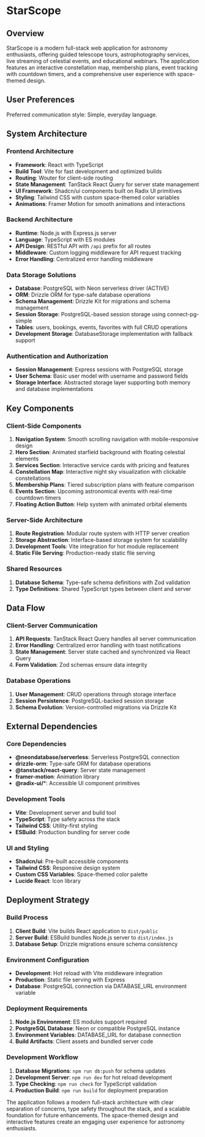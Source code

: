 # StarScope 

## Overview

StarScope is a modern full-stack web application for astronomy enthusiasts, offering guided telescope tours, astrophotography services, live streaming of celestial events, and educational webinars. The application features an interactive constellation map, membership plans, event tracking with countdown timers, and a comprehensive user experience with space-themed design.

## User Preferences

Preferred communication style: Simple, everyday language.

## System Architecture

### Frontend Architecture
- **Framework**: React with TypeScript
- **Build Tool**: Vite for fast development and optimized builds
- **Routing**: Wouter for client-side routing
- **State Management**: TanStack React Query for server state management
- **UI Framework**: Shadcn/ui components built on Radix UI primitives
- **Styling**: Tailwind CSS with custom space-themed color variables
- **Animations**: Framer Motion for smooth animations and interactions

### Backend Architecture
- **Runtime**: Node.js with Express.js server
- **Language**: TypeScript with ES modules
- **API Design**: RESTful API with `/api` prefix for all routes
- **Middleware**: Custom logging middleware for API request tracking
- **Error Handling**: Centralized error handling middleware

### Data Storage Solutions
- **Database**: PostgreSQL with Neon serverless driver (ACTIVE)
- **ORM**: Drizzle ORM for type-safe database operations
- **Schema Management**: Drizzle Kit for migrations and schema management
- **Session Storage**: PostgreSQL-based session storage using connect-pg-simple
- **Tables**: users, bookings, events, favorites with full CRUD operations
- **Development Storage**: DatabaseStorage implementation with fallback support

### Authentication and Authorization
- **Session Management**: Express sessions with PostgreSQL storage
- **User Schema**: Basic user model with username and password fields
- **Storage Interface**: Abstracted storage layer supporting both memory and database implementations

## Key Components

### Client-Side Components
1. **Navigation System**: Smooth scrolling navigation with mobile-responsive design
2. **Hero Section**: Animated starfield background with floating celestial elements
3. **Services Section**: Interactive service cards with pricing and features
4. **Constellation Map**: Interactive night sky visualization with clickable constellations
5. **Membership Plans**: Tiered subscription plans with feature comparison
6. **Events Section**: Upcoming astronomical events with real-time countdown timers
7. **Floating Action Button**: Help system with animated orbital elements

### Server-Side Architecture
1. **Route Registration**: Modular route system with HTTP server creation
2. **Storage Abstraction**: Interface-based storage system for scalability
3. **Development Tools**: Vite integration for hot module replacement
4. **Static File Serving**: Production-ready static file serving

### Shared Resources
1. **Database Schema**: Type-safe schema definitions with Zod validation
2. **Type Definitions**: Shared TypeScript types between client and server

## Data Flow

### Client-Server Communication
1. **API Requests**: TanStack React Query handles all server communication
2. **Error Handling**: Centralized error handling with toast notifications
3. **State Management**: Server state cached and synchronized via React Query
4. **Form Validation**: Zod schemas ensure data integrity

### Database Operations
1. **User Management**: CRUD operations through storage interface
2. **Session Persistence**: PostgreSQL-backed session storage
3. **Schema Evolution**: Version-controlled migrations via Drizzle Kit

## External Dependencies

### Core Dependencies
- **@neondatabase/serverless**: Serverless PostgreSQL connection
- **drizzle-orm**: Type-safe ORM for database operations
- **@tanstack/react-query**: Server state management
- **framer-motion**: Animation library
- **@radix-ui/***: Accessible UI component primitives

### Development Tools
- **Vite**: Development server and build tool
- **TypeScript**: Type safety across the stack
- **Tailwind CSS**: Utility-first styling
- **ESBuild**: Production bundling for server code

### UI and Styling
- **Shadcn/ui**: Pre-built accessible components
- **Tailwind CSS**: Responsive design system
- **Custom CSS Variables**: Space-themed color palette
- **Lucide React**: Icon library

## Deployment Strategy

### Build Process
1. **Client Build**: Vite builds React application to `dist/public`
2. **Server Build**: ESBuild bundles Node.js server to `dist/index.js`
3. **Database Setup**: Drizzle migrations ensure schema consistency

### Environment Configuration
- **Development**: Hot reload with Vite middleware integration
- **Production**: Static file serving with Express
- **Database**: PostgreSQL connection via DATABASE_URL environment variable

### Deployment Requirements
1. **Node.js Environment**: ES modules support required
2. **PostgreSQL Database**: Neon or compatible PostgreSQL instance
3. **Environment Variables**: DATABASE_URL for database connection
4. **Build Artifacts**: Client assets and bundled server code

### Development Workflow
1. **Database Migrations**: `npm run db:push` for schema updates
2. **Development Server**: `npm run dev` for hot reload development
3. **Type Checking**: `npm run check` for TypeScript validation
4. **Production Build**: `npm run build` for deployment preparation

The application follows a modern full-stack architecture with clear separation of concerns, type safety throughout the stack, and a scalable foundation for future enhancements. The space-themed design and interactive features create an engaging user experience for astronomy enthusiasts.
